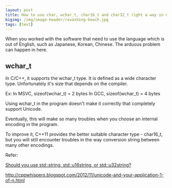 ```yaml
---
layout: post
title: How to use char, wchar_t, char16_t and char32_t right a way in C++
bigimg: /img/image-header/ravashing-beach.jpg
tags: [test]
---
```


When you worked with the software that need to use the language which is out of English, such as Japanese, Korean, Chinese. The arduous problem can happen in here. 


## wchar_t


In C/C++, it supports the wchar_t type. It is defined as a wide character type. Unfortunately it's size that depends on the compiler. 

Ex: In MSVC, sizeof(wchar_t) = 2 bytes
In GCC, sizeof(wchar_t) = 4 bytes

Using wchar_t in the program doesn't make it correctly that completely support Unicode.

Eventually, this will make so many troubles when you choose an internal encoding in the program.

To improve it, C++11 provides the better suitable character type - char16_t, but you will still encounter troubles in the way conversion string between many other encodings.


Refer: 

[Should you use std::string, std::u16string, or std::u32string?](https://www.ohadsoft.com/2014/11/should-you-use-stdstring-stdu16string-or-stdu32string/)

http://cppwhispers.blogspot.com/2012/11/unicode-and-your-application-1-of-n.html

